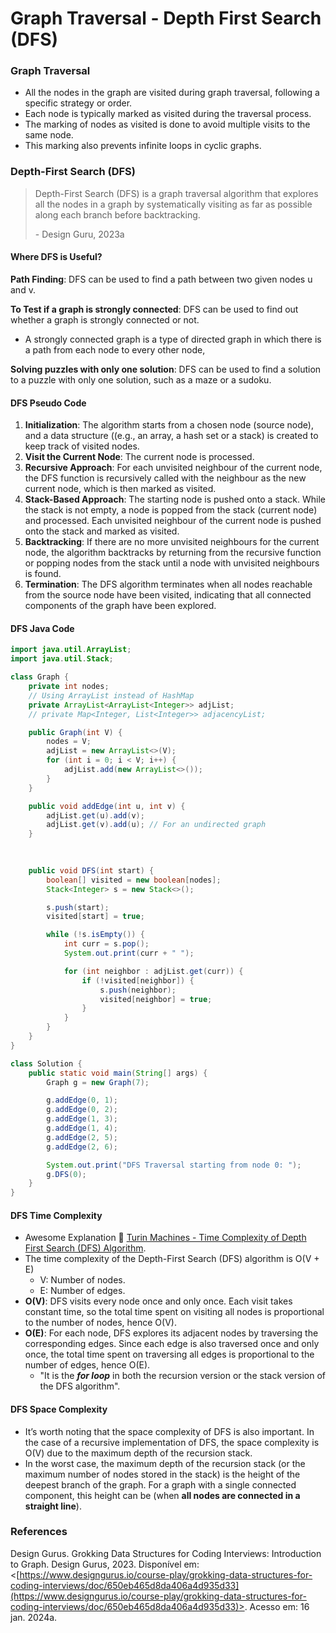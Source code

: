 # Graph Traversal - Depth First Search (DFS)

### Graph Traversal

* All the nodes in the graph are visited during graph traversal, following a specific strategy or order.
* Each node is typically marked as visited during the traversal process.
* The marking of nodes as visited is done to avoid multiple visits to the same node.
* This marking also prevents infinite loops in cyclic graphs.



### Depth-First Search (DFS)

> Depth-First Search (DFS) is a graph traversal algorithm that explores all the nodes in a graph by systematically visiting as far as possible along each branch before backtracking.
>
> \- Design Guru, 2023a



#### Where DFS is Useful?

**Path Finding**: DFS can be used to find a path between two given nodes u and v.

**To Test if a graph is strongly connected**: DFS can be used to find out whether a graph is strongly connected or not.

* A strongly connected graph is a type of directed graph in which there is a path from each node to every other node,

**Solving puzzles with only one solution**: DFS can be used to find a solution to a puzzle with only one solution, such as a maze or a sudoku.



#### DFS Pseudo Code

1. **Initialization**: The algorithm starts from a chosen node (source node), and a data structure ((e.g., an array, a hash set or a stack) is created to keep track of visited nodes.
2. **Visit the Current Node**: The current node is processed.
3. **Recursive Approach**: For each unvisited neighbour of the current node, the DFS function is recursively called with the neighbour as the new current node, which is then marked as visited.
4. **Stack-Based Approach**: The starting node is pushed onto a stack. While the stack is not empty, a node is popped from the stack (current node) and processed. Each unvisited neighbour of the current node is pushed onto the stack and marked as visited.
5. **Backtracking**: If there are no more unvisited neighbours for the current node, the algorithm backtracks by returning from the recursive function or popping nodes from the stack until a node with unvisited neighbours is found.
6. **Termination**: The DFS algorithm terminates when all nodes reachable from the source node have been visited, indicating that all connected components of the graph have been explored.



#### DFS Java Code

```java
import java.util.ArrayList;
import java.util.Stack;

class Graph {
    private int nodes;
    // Using ArrayList instead of HashMap
    private ArrayList<ArrayList<Integer>> adjList;
    // private Map<Integer, List<Integer>> adjacencyList;

    public Graph(int V) {
        nodes = V;
        adjList = new ArrayList<>(V);
        for (int i = 0; i < V; i++) {
            adjList.add(new ArrayList<>());
        }
    }

    public void addEdge(int u, int v) {
        adjList.get(u).add(v);
        adjList.get(v).add(u); // For an undirected graph
    }
    
    

    public void DFS(int start) {
        boolean[] visited = new boolean[nodes];
        Stack<Integer> s = new Stack<>();

        s.push(start);
        visited[start] = true;

        while (!s.isEmpty()) {
            int curr = s.pop();
            System.out.print(curr + " ");

            for (int neighbor : adjList.get(curr)) {
                if (!visited[neighbor]) {
                    s.push(neighbor);
                    visited[neighbor] = true;
                }
            }
        }
    }
}

class Solution {
    public static void main(String[] args) {
        Graph g = new Graph(7);

        g.addEdge(0, 1);
        g.addEdge(0, 2);
        g.addEdge(1, 3);
        g.addEdge(1, 4);
        g.addEdge(2, 5);
        g.addEdge(2, 6);

        System.out.print("DFS Traversal starting from node 0: ");
        g.DFS(0);
    }
}

```



#### DFS Time Complexity

* Awesome Explanation :link: [Turin Machines - Time Complexity of Depth First Search (DFS) Algorithm](https://www.youtube.com/watch?v=bP3MWJHeohc).
* The time complexity of the Depth-First Search (DFS) algorithm is O(V + E)
  * V: Number of nodes.
  * E: Number of edges.
* **O(V)**: DFS visits every node once and only once. Each visit takes constant time, so the total time spent on visiting all nodes is proportional to the number of nodes, hence O(V).
* **O(E)**: For each node, DFS explores its adjacent nodes by traversing the corresponding edges. Since each edge is also traversed once and only once, the total time spent on traversing all edges is proportional to the number of edges, hence O(E).
  * "It is the _**for loop**_ in both the recursion version or the stack version of the DFS algorithm".



#### DFS Space Complexity

* It’s worth noting that the space complexity of DFS is also important. In the case of a recursive implementation of DFS, the space complexity is O(V) due to the maximum depth of the recursion stack.
* In the worst case, the maximum depth of the recursion stack (or the maximum number of nodes stored in the stack) is the height of the deepest branch of the graph. For a graph with a single connected component, this height can be  (when **all nodes are connected in a straight line**).



### References

Design Gurus. Grokking Data Structures for Coding Interviews: Introduction to Graph. Design Gurus, 2023. Disponível em: <[https://www.designgurus.io/course-play/grokking-data-structures-for-coding-interviews/doc/650eb465d8da406a4d935d33](https://www.designgurus.io/course-play/grokking-data-structures-for-coding-interviews/doc/650eb465d8da406a4d935d33)>. Acesso em: 16 jan. 2024a.
